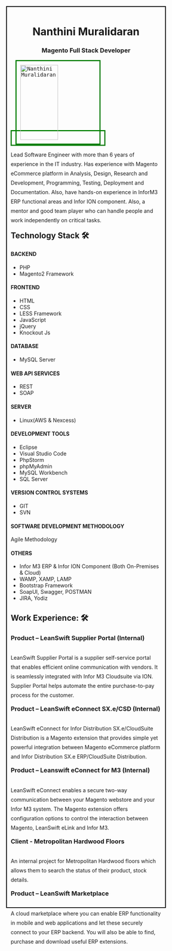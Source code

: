 <div style="width:1096px;margin: auto;width: 80%;border: 2px solid black;padding: 10px;">
  <h1 align="center">Nanthini Muralidaran</h1>
  <h3 align="center">Magento Full Stack Developer</h3>
  <div>
	<kbd style="margin: auto;width: 50%;border: 3px solid green;padding: 10px;">
		<img alt ="Nanthini Muralidaran" height=200px" style="margin: auto;width: 50%;border: 3px solid green;padding: 10px;" src="https://github.com/nanthinigit/portfolio/blob/main/Images/NanthiniM.png?raw=true">
	</kbd>
	<p style="max-width: 460px; float: right; line-height: 25px;"> 
		Lead Software Engineer with more than 6 years of experience in the IT industry. Has experience with Magento eCommerce platform in Analysis, Design, Research and Development,       Programming, Testing, Deployment and Documentation. Also, have hands-on experience in InforM3 ERP functional areas and Infor ION component. Also, a mentor and good team player     who can handle people and work independently on critical tasks.
	</p>
  </div>

## Technology Stack 🛠️

#### BACKEND
- PHP
- Magento2 Framework

#### FRONTEND
- HTML
- CSS
- LESS Framework
- JavaScript
- jQuery
- Knockout Js 

#### DATABASE
- MySQL Server

#### WEB API SERVICES
- REST
- SOAP

#### SERVER
- Linux(AWS & Nexcess)

#### DEVELOPMENT TOOLS
- Eclipse
- Visual Studio Code
- PhpStorm
- phpMyAdmin
- MySQL Workbench
- SQL Server

#### VERSION CONTROL SYSTEMS
- GIT
- SVN

#### SOFTWARE DEVELOPMENT METHODOLOGY
Agile Methodology

#### OTHERS
- Infor M3 ERP & Infor ION Component (Both On-Premises & Cloud)
- WAMP, XAMP, LAMP
- Bootstrap Framework
- SoapUI, Swagger, POSTMAN
- JIRA, Yodiz

## Work Experience: 🛠️

### Product – LeanSwift Supplier Portal (Internal)
<p style="max-width: 460px; float: right; line-height: 25px;"> 
	LeanSwift Supplier Portal is a supplier self-service portal that enables efficient online communication with vendors. It is seamlessly integrated with Infor M3 Cloudsuite via ION. Supplier Portal helps automate the entire purchase-to-pay process for the customer.
</p>

### Product – LeanSwift eConnect SX.e/CSD (Internal)
<p style="max-width: 460px; float: right; line-height: 25px;"> 
	LeanSwift eConnect for Infor Distribution SX.e/CloudSuite Distribution is a Magento extension that provides simple yet powerful integration between Magento eCommerce platform and Infor Distribution SX.e ERP/CloudSuite Distribution.
</p>

### Product – Leanswift eConnect for M3 (Internal)
<p style="max-width: 460px; float: right; line-height: 25px;"> 
	LeanSwift eConnect enables a secure two-way communication between your Magento webstore and your Infor M3 system. The Magento extension offers configuration options to control the interaction between Magento, LeanSwift eLink and Infor M3.
</p>

### Client - Metropolitan Hardwood Floors
<p style="max-width: 460px; float: right; line-height: 25px;"> 
	An internal project for Metropolitan Hardwood floors which allows them to search the status of their product, stock details.
</p>

### Product – LeanSwift Marketplace
<p style="max-width: 460px; float: right; line-height: 25px;"> 
	A cloud marketplace where you can enable ERP functionality in mobile and web applications and let these securely connect to your ERP backend. You will also be able to find, purchase and download useful ERP extensions.
</p>


</div>
